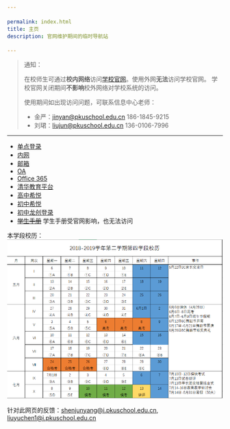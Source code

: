 ```yaml
---

permalink: index.html
title: 主页
description: 官网维护期间的临时导航站

---
```


> 通知：
>
> 在校师生可通过**校内网络**访问[学校官网](http://www.pkuschool.edu.cn/)。使用外网**无法**访问学校官网。
> 学校官网关闭期间**不影响**校外网络对学校系统的访问。
>
> 使用期间如出现访问问题，可联系信息中心老师：
>
> - 金严：<jinyan@pkuschool.edu.cn> 186-1845-9215
> - 刘珺：<liujun@pkuschool.edu.cn> 136-0106-7996

---

- [单点登录](http://bdfz-cas.pkuschool.edu.cn/)
- [内网](http://portal.pkuschool.edu.cn/)
- [邮箱](http://mail.pkuschool.edu.cn)
- [OA](http://oa.pkuschool.edu.cn/)
- [Office 365](https://portal.office.com)
- [清华教育平台](http://course.pkuschool.edu.cn/)
- [高中希悦](http://bdfz.seiue.com)
- [初中希悦](https://passport.seiue.com/login?school_id=62&chosen=1&force=1)
- [初中龙创登录](http://cms.pkuschool.edu.cn/cz/)
- ~~[学生手册](http://www.pkuschool.edu.cn/shouce/xiaoli_01.html)~~ 学生手册受官网影响，也无法访问

本学段校历：
![18-19学年第四学段校历](xiaoli1804.png)


针对此网页的反馈：<shenjunyang@i.pkuschool.edu.cn>, <liuyuchen1@i.pkuschool.edu.cn>
